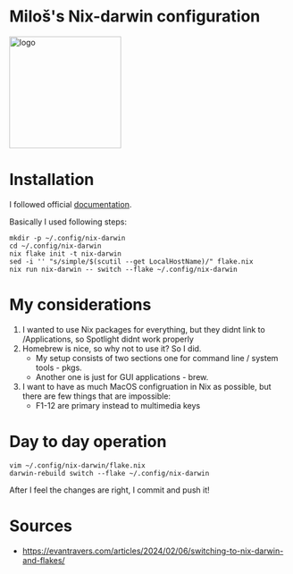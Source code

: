 # Miloš's Nix-darwin configuration

[<img src="https://daiderd.com/nix-darwin/images/nix-darwin.png" width="200px" alt="logo" />](https://github.com/LnL7/nix-darwin)

# Installation

I followed official [documentation](https://github.com/LnL7/nix-darwin?tab=readme-ov-file#getting-started).

Basically I used following steps:

```
mkdir -p ~/.config/nix-darwin
cd ~/.config/nix-darwin
nix flake init -t nix-darwin
sed -i '' "s/simple/$(scutil --get LocalHostName)/" flake.nix
nix run nix-darwin -- switch --flake ~/.config/nix-darwin
```

# My considerations

1. I wanted to use Nix packages for everything, but they didnt link to /Applications, so Spotlight didnt work properly
2. Homebrew is nice, so why not to use it? So I did.
   - My setup consists of two sections one for command line / system tools - pkgs.
   - Another one is just for GUI applications - brew.  
3. I want to have as much MacOS configruation in Nix as possible, but there are few things that are impossible:
    -  F1-12 are primary instead to multimedia keys


# Day to day operation

```
vim ~/.config/nix-darwin/flake.nix
darwin-rebuild switch --flake ~/.config/nix-darwin
```

After I feel the changes are right, I commit and push it!



# Sources
- https://evantravers.com/articles/2024/02/06/switching-to-nix-darwin-and-flakes/
